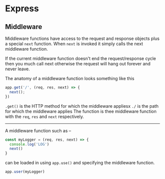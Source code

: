 # Express

## Middleware

Middleware functions have access to the request and response objects plus a special `next` function. When `next` is invoked it simply calls the next middleware function.

If the current middleware function doesn't end the request/response cycle then you much call next otherwise the request will hang out forever and never leave.

The anatomy of a middleware function looks something like this

```js
app.get('/', (req, res, next) => {
  next();  
})
```

`.get()` is the HTTP method for which the middleware appliesx
`./` is the path for which the middleware applies
The function is thee middleware function with the `req`, `res` and `next` respectively.

---

A middleware function such as –

```js
const myLogger = (req, res, next) => {
  console.log('LOG')
  next()
}
```
can be loaded in using `app.use()` and specifying the middleware function.

```js
app.user(myLogger)
```
